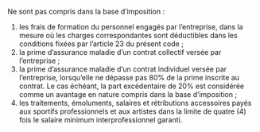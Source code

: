 Ne sont pas compris dans la base d’imposition :
1) les frais de formation du personnel engagés par l’entreprise, dans la mesure où les
charges correspondantes sont déductibles dans les conditions fixées par l’article 23 du présent code ;
2) la prime d’assurance maladie d’un contrat collectif versée par l’entreprise ;
2) la prime d’assurance maladie  d’un  contrat individuel versée par l’entreprise,
lorsqu’elle ne dépasse pas 80% de la prime inscrite au contrat. Le cas échéant, la part excédentaire de 20% est considérée comme un avantage en nature compris dans la base d’imposition ;
4) les traitements, émoluments, salaires et rétributions accessoires payés aux sportifs
professionnels  et  aux  artistes  dans  la  limite  de  quatre  (4)  fois  le  salaire  minimum interprofessionnel garanti.